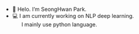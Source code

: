 - 👋 Helo. I’m SeongHwan Park.
- 💻 I am currently working on NLP deep learning.<br>
&nbsp;&nbsp;&nbsp;&nbsp;&nbsp;&nbsp;I mainly use python language.
